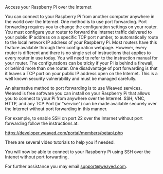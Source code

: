 Access your Raspberry Pi over the Internet

You can connect to your Raspberry Pi from another computer anywhere in the world over the Internet.   One method is to use port forwarding.   Port forwarding requires you to change the configuration settings on your router.   You must configure your router to forward the Internet traffic delivered to your public IP address on a specific TCP port number, to automatically route to the local network IP address of your Raspberry Pi.  Most routers have this feature available through their configuration webpage.  However, every router is different and there is no single set of instructions that applies to every router in use today.  You will need to refer to the instruction manual for your router.  The configurations can be tricky if your Pi is behind a firewall, or behind more than one router.  One disadvantage of port forwarding is that it leaves a TCP port on your public IP address open on the Internet.  This is a well known security vulnerability and must be managed carefully.

An alternative method to port forwarding is to use Weaved services.  Weaved is free software you can install on your Raspberry Pi that allows you to connect to your Pi from anywhere over the Internet.  SSH, VNC, HTTP, and any TCP Port (or "service") can be made available securely over the Internet without port forwarding in this manner.

For example, to enable SSH on port 22 over the Internet without port forwarding follow the instructions at:  

https://developer.weaved.com/portal/members/betapi.php

There are several video tutorials to help you if needed.

You will now be able to connect to your Raspberry Pi using SSH over the Intenet without port forwarding.

For further assistance you may email support@weaved.com.

